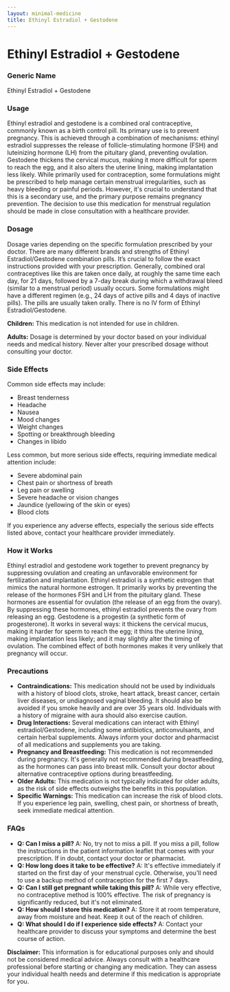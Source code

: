 ```yaml
---
layout: minimal-medicine
title: Ethinyl Estradiol + Gestodene
---
```


# Ethinyl Estradiol + Gestodene
### Generic Name
Ethinyl Estradiol + Gestodene

### Usage

Ethinyl estradiol and gestodene is a combined oral contraceptive, commonly known as a birth control pill.  Its primary use is to prevent pregnancy.  This is achieved through a combination of mechanisms: ethinyl estradiol suppresses the release of follicle-stimulating hormone (FSH) and luteinizing hormone (LH) from the pituitary gland, preventing ovulation. Gestodene thickens the cervical mucus, making it more difficult for sperm to reach the egg, and it also alters the uterine lining, making implantation less likely. While primarily used for contraception, some formulations might be prescribed to help manage certain menstrual irregularities, such as heavy bleeding or painful periods. However, it's crucial to understand that this is a secondary use, and the primary purpose remains pregnancy prevention.  The decision to use this medication for menstrual regulation should be made in close consultation with a healthcare provider.


### Dosage

Dosage varies depending on the specific formulation prescribed by your doctor.  There are many different brands and strengths of Ethinyl Estradiol/Gestodene combination pills. It’s crucial to follow the exact instructions provided with your prescription. Generally, combined oral contraceptives like this are taken once daily, at roughly the same time each day, for 21 days, followed by a 7-day break during which a withdrawal bleed (similar to a menstrual period) usually occurs. Some formulations might have a different regimen (e.g., 24 days of active pills and 4 days of inactive pills).  The pills are usually taken orally.  There is no IV form of Ethinyl Estradiol/Gestodene.  

**Children:** This medication is not intended for use in children.

**Adults:**  Dosage is determined by your doctor based on your individual needs and medical history.  Never alter your prescribed dosage without consulting your doctor.


### Side Effects

Common side effects may include:

*   Breast tenderness
*   Headache
*   Nausea
*   Mood changes
*   Weight changes
*   Spotting or breakthrough bleeding
*   Changes in libido

Less common, but more serious side effects, requiring immediate medical attention include:

*   Severe abdominal pain
*   Chest pain or shortness of breath
*   Leg pain or swelling
*   Severe headache or vision changes
*   Jaundice (yellowing of the skin or eyes)
*   Blood clots


If you experience any adverse effects, especially the serious side effects listed above, contact your healthcare provider immediately.


### How it Works

Ethinyl estradiol and gestodene work together to prevent pregnancy by suppressing ovulation and creating an unfavorable environment for fertilization and implantation.  Ethinyl estradiol is a synthetic estrogen that mimics the natural hormone estrogen. It primarily works by preventing the release of the hormones FSH and LH from the pituitary gland.  These hormones are essential for ovulation (the release of an egg from the ovary). By suppressing these hormones, ethinyl estradiol prevents the ovary from releasing an egg. Gestodene is a progestin (a synthetic form of progesterone).  It works in several ways: it thickens the cervical mucus, making it harder for sperm to reach the egg; it thins the uterine lining, making implantation less likely; and it may slightly alter the timing of ovulation.  The combined effect of both hormones makes it very unlikely that pregnancy will occur.


### Precautions

*   **Contraindications:** This medication should not be used by individuals with a history of blood clots, stroke, heart attack, breast cancer, certain liver diseases, or undiagnosed vaginal bleeding.  It should also be avoided if you smoke heavily and are over 35 years old.  Individuals with a history of migraine with aura should also exercise caution.
*   **Drug Interactions:**  Several medications can interact with Ethinyl estradiol/Gestodene, including some antibiotics, anticonvulsants, and certain herbal supplements.  Always inform your doctor and pharmacist of all medications and supplements you are taking.
*   **Pregnancy and Breastfeeding:** This medication is not recommended during pregnancy.  It's generally not recommended during breastfeeding, as the hormones can pass into breast milk. Consult your doctor about alternative contraceptive options during breastfeeding.
*   **Older Adults:** This medication is not typically indicated for older adults, as the risk of side effects outweighs the benefits in this population.
*   **Specific Warnings:**  This medication can increase the risk of blood clots.  If you experience leg pain, swelling, chest pain, or shortness of breath, seek immediate medical attention.


### FAQs

*   **Q: Can I miss a pill?** A:  No, try not to miss a pill.  If you miss a pill, follow the instructions in the patient information leaflet that comes with your prescription.  If in doubt, contact your doctor or pharmacist.
*   **Q: How long does it take to be effective?** A:  It's effective immediately if started on the first day of your menstrual cycle. Otherwise, you'll need to use a backup method of contraception for the first 7 days.
*   **Q: Can I still get pregnant while taking this pill?** A:  While very effective, no contraceptive method is 100% effective.  The risk of pregnancy is significantly reduced, but it's not eliminated.
*   **Q: How should I store this medication?** A:  Store it at room temperature, away from moisture and heat.  Keep it out of the reach of children.
*   **Q: What should I do if I experience side effects?** A:  Contact your healthcare provider to discuss your symptoms and determine the best course of action.


**Disclaimer:** This information is for educational purposes only and should not be considered medical advice.  Always consult with a healthcare professional before starting or changing any medication. They can assess your individual health needs and determine if this medication is appropriate for you.
